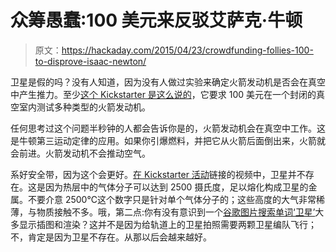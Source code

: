 # 众筹愚蠢:100 美元来反驳艾萨克·牛顿

> 原文：<https://hackaday.com/2015/04/23/crowdfunding-follies-100-to-disprove-isaac-newton/>

卫星是假的吗？没有人知道，因为没有人做过实验来确定火箭发动机是否会在真空中产生推力。至少[这个 Kickstarter 是这么说的](https://www.kickstarter.com/projects/62683336/propulsion-in-vacuum-experiment-to-debunk-prove-sp)，它要求 100 美元在一个封闭的真空室内测试多种类型的火箭发动机。

任何思考过这个问题半秒钟的人都会告诉你是的，火箭发动机会在真空中工作。这是牛顿第三运动定律的应用。如果你引爆燃料，并把它从火箭后面倒出来，火箭就会前进。火箭发动机不会推动空气。

系好安全带，因为这个会更好。[在 Kickstarter 活动](https://www.youtube.com/watch?v=wLMRWvXuc5U)链接的视频中，卫星并不存在。这是因为热层中的气体分子可以达到 2500 摄氏度，足以熔化构成卫星的金属。不要介意 2500℃这个数字只是针对单个气体分子的；这些高度的大气非常稀薄，与物质接触不多。哦，第二点:你有没有意识到一个[谷歌图片搜索单词‘卫星’](https://www.google.com/search?q=satellite&es_sm=91&source=lnms&tbm=isch&sa=X&ei=gQI5VcegE8PasASVsYHYAw&ved=0CAcQ_AUoAQ&biw=1699&bih=855)大多显示插图和渲染？这并不是因为给轨道上的卫星拍照需要两颗卫星编队飞行；不，肯定是因为卫星不存在。从那以后会越来越好。